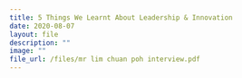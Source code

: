 ```yaml
---
title: 5 Things We Learnt About Leadership & Innovation
date: 2020-08-07
layout: file
description: ""
image: ""
file_url: /files/mr lim chuan poh interview.pdf
---
```

